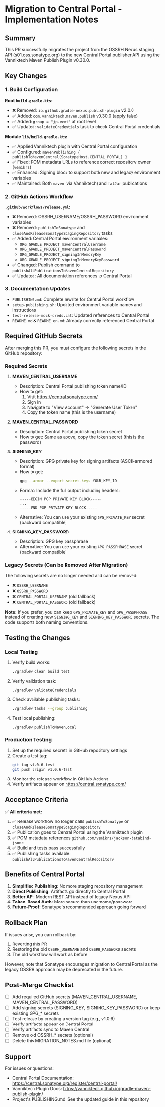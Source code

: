 # Migration to Central Portal - Implementation Notes

## Summary

This PR successfully migrates the project from the OSSRH Nexus staging API (s01.oss.sonatype.org) to the new Central Portal publisher API using the Vanniktech Maven Publish Plugin v0.30.0.

## Key Changes

### 1. Build Configuration

**Root `build.gradle.kts`:**
- ❌ Removed: `io.github.gradle-nexus.publish-plugin` v2.0.0
- ✅ Added: `com.vanniktech.maven.publish` v0.30.0 (apply false)
- ✅ Added: `group = "jp.vemi"` at root level
- ✅ Updated: `validateCredentials` task to check Central Portal credentials

**Module `lib/build.gradle.kts`:**
- ✅ Applied Vanniktech plugin with Central Portal configuration
- ✅ Configured: `mavenPublishing { publishToMavenCentral(SonatypeHost.CENTRAL_PORTAL) }`
- ✅ Fixed: POM metadata URLs to reference correct repository owner (`vemikrs`)
- ✅ Enhanced: Signing block to support both new and legacy environment variables
- ✅ Maintained: Both `maven` (via Vanniktech) and `fatJar` publications

### 2. GitHub Actions Workflow

**`.github/workflows/release.yml`:**
- ❌ Removed: OSSRH_USERNAME/OSSRH_PASSWORD environment variables
- ❌ Removed: `publishToSonatype` and `closeAndReleaseSonatypeStagingRepository` tasks
- ✅ Added: Central Portal environment variables:
  - `ORG_GRADLE_PROJECT_mavenCentralUsername`
  - `ORG_GRADLE_PROJECT_mavenCentralPassword`
  - `ORG_GRADLE_PROJECT_signingInMemoryKey`
  - `ORG_GRADLE_PROJECT_signingInMemoryKeyPassword`
- ✅ Changed: Publish command to `publishAllPublicationsToMavenCentralRepository`
- ✅ Updated: All documentation references to Central Portal

### 3. Documentation Updates

- `PUBLISHING.md`: Complete rewrite for Central Portal workflow
- `setup-publishing.sh`: Updated environment variable names and instructions
- `test-release-mock-creds.bat`: Updated references to Central Portal
- `README.md` & `README_en.md`: Already correctly referenced Central Portal

## Required GitHub Secrets

After merging this PR, you must configure the following secrets in the GitHub repository:

### Required Secrets

1. **MAVEN_CENTRAL_USERNAME**
   - Description: Central Portal publishing token name/ID
   - How to get: 
     1. Visit https://central.sonatype.com/
     2. Sign in
     3. Navigate to "View Account" → "Generate User Token"
     4. Copy the token name (this is the username)

2. **MAVEN_CENTRAL_PASSWORD**
   - Description: Central Portal publishing token secret
   - How to get: Same as above, copy the token secret (this is the password)

3. **SIGNING_KEY**
   - Description: GPG private key for signing artifacts (ASCII-armored format)
   - How to get:
     ```bash
     gpg --armor --export-secret-keys YOUR_KEY_ID
     ```
   - Format: Include the full output including headers:
     ```
     -----BEGIN PGP PRIVATE KEY BLOCK-----
     ...
     -----END PGP PRIVATE KEY BLOCK-----
     ```
   - Alternative: You can use your existing `GPG_PRIVATE_KEY` secret (backward compatible)

4. **SIGNING_KEY_PASSWORD**
   - Description: GPG key passphrase
   - Alternative: You can use your existing `GPG_PASSPHRASE` secret (backward compatible)

### Legacy Secrets (Can be Removed After Migration)

The following secrets are no longer needed and can be removed:
- ❌ `OSSRH_USERNAME`
- ❌ `OSSRH_PASSWORD`
- ❌ `CENTRAL_PORTAL_USERNAME` (old fallback)
- ❌ `CENTRAL_PORTAL_PASSWORD` (old fallback)

**Note:** If you prefer, you can keep `GPG_PRIVATE_KEY` and `GPG_PASSPHRASE` instead of creating new `SIGNING_KEY` and `SIGNING_KEY_PASSWORD` secrets. The code supports both naming conventions.

## Testing the Changes

### Local Testing

1. Verify build works:
   ```bash
   ./gradlew clean build test
   ```

2. Verify validation task:
   ```bash
   ./gradlew validateCredentials
   ```

3. Check available publishing tasks:
   ```bash
   ./gradlew tasks --group publishing
   ```

4. Test local publishing:
   ```bash
   ./gradlew publishToMavenLocal
   ```

### Production Testing

1. Set up the required secrets in GitHub repository settings
2. Create a test tag:
   ```bash
   git tag v1.0.6-test
   git push origin v1.0.6-test
   ```
3. Monitor the release workflow in GitHub Actions
4. Verify artifacts appear on https://central.sonatype.com/

## Acceptance Criteria

✅ **All criteria met:**

1. ✅ Release workflow no longer calls `publishToSonatype` or `closeAndReleaseSonatypeStagingRepository`
2. ✅ Publication goes to Central Portal using the Vanniktech plugin
3. ✅ POM metadata references `github.com/vemikrs/jackson-databind-jsonc`
4. ✅ Build and tests pass successfully
5. ✅ Publishing tasks available: `publishAllPublicationsToMavenCentralRepository`

## Benefits of Central Portal

1. **Simplified Publishing**: No more staging repository management
2. **Direct Publishing**: Artifacts go directly to Central Portal
3. **Better API**: Modern REST API instead of legacy Nexus API
4. **Token-Based Auth**: More secure than username/password
5. **Future-Proof**: Sonatype's recommended approach going forward

## Rollback Plan

If issues arise, you can rollback by:
1. Reverting this PR
2. Restoring the old `OSSRH_USERNAME` and `OSSRH_PASSWORD` secrets
3. The old workflow will work as before

However, note that Sonatype encourages migration to Central Portal as the legacy OSSRH approach may be deprecated in the future.

## Post-Merge Checklist

- [ ] Add required GitHub secrets (MAVEN_CENTRAL_USERNAME, MAVEN_CENTRAL_PASSWORD)
- [ ] Add signing secrets (SIGNING_KEY, SIGNING_KEY_PASSWORD) or keep existing GPG_* secrets
- [ ] Test release by creating a version tag (e.g., v1.0.6)
- [ ] Verify artifacts appear on Central Portal
- [ ] Verify artifacts sync to Maven Central
- [ ] Remove old OSSRH_* secrets (optional)
- [ ] Delete this MIGRATION_NOTES.md file (optional)

## Support

For issues or questions:
- Central Portal Documentation: https://central.sonatype.org/register/central-portal/
- Vanniktech Plugin Docs: https://vanniktech.github.io/gradle-maven-publish-plugin/
- Project's PUBLISHING.md: See the updated guide in this repository
